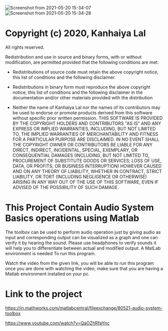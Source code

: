 ![Screenshot from 2021-05-20 15-34-07](https://user-images.githubusercontent.com/58850584/118960546-08884480-b981-11eb-9d06-a7fa184a0bec.png)
![Screenshot from 2021-05-20 15-34-28](https://user-images.githubusercontent.com/58850584/118960559-0cb46200-b981-11eb-86f4-0167dd6566e2.png)

# Copyright (c) 2020, Kanhaiya Lal
All rights reserved.

Redistribution and use in source and binary forms, with or without
modification, are permitted provided that the following conditions are met:

* Redistributions of source code must retain the above copyright notice, this
  list of conditions and the following disclaimer.

* Redistributions in binary form must reproduce the above copyright notice,
  this list of conditions and the following disclaimer in the documentation
  and/or other materials provided with the distribution
* Neither the name of Kanhaiya Lal nor the names of its
  contributors may be used to endorse or promote products derived from this
  software without specific prior written permission.
THIS SOFTWARE IS PROVIDED BY THE COPYRIGHT HOLDERS AND CONTRIBUTORS "AS IS"
AND ANY EXPRESS OR IMPLIED WARRANTIES, INCLUDING, BUT NOT LIMITED TO, THE
IMPLIED WARRANTIES OF MERCHANTABILITY AND FITNESS FOR A PARTICULAR PURPOSE ARE
DISCLAIMED. IN NO EVENT SHALL THE COPYRIGHT OWNER OR CONTRIBUTORS BE LIABLE
FOR ANY DIRECT, INDIRECT, INCIDENTAL, SPECIAL, EXEMPLARY, OR CONSEQUENTIAL
DAMAGES (INCLUDING, BUT NOT LIMITED TO, PROCUREMENT OF SUBSTITUTE GOODS OR
SERVICES; LOSS OF USE, DATA, OR PROFITS; OR BUSINESS INTERRUPTION) HOWEVER
CAUSED AND ON ANY THEORY OF LIABILITY, WHETHER IN CONTRACT, STRICT LIABILITY,
OR TORT (INCLUDING NEGLIGENCE OR OTHERWISE) ARISING IN ANY WAY OUT OF THE USE
OF THIS SOFTWARE, EVEN IF ADVISED OF THE POSSIBILITY OF SUCH DAMAGE.

# This Project Contain Audio System Basics operations using Matlab

The toolbox can be used to perform audio operation just by giving audio as input and corresponding output can be visualized as a graph and one can verify it by hearing the sound. Please use headphones to verify sounds it will help you to differentiate between actual and modified output.
A MatLab environment is needed To run this program.

Watch the video from the given link, you will be able to run this program once you are done with watching the video, make sure that you are having a Matlab environment installed on your pc.

# Link to the project
https://in.mathworks.com/matlabcentral/fileexchange/80521-audio-system-toolbox

https://www.youtube.com/watch?v=QaOZhRfaYnc

